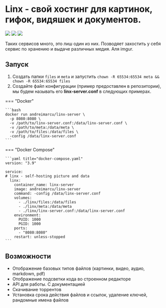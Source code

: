 # Linx - свой хостинг для картинок, гифок, видяшек и документов. 

[![](https://img.shields.io/docker/pulls/andreimarcu/linx-server?color=brightgreen)](https://hub.docker.com/r/andreimarcu/linx-server)
[![](https://img.shields.io/github/stars/andreimarcu/linx-server.svg?label=Stars&style=social)](https://github.com/andreimarcu/linx-server)
[![](https://img.shields.io/badge/Demo-purple)](https://put.icu/)

Таких сервисов много, это лиш один из них. Позводяет захостить у себя сервис по хранению и выдаче различных медия. Аля imgur.

## Запуск

1.  Создать папки `files` и `meta` и запустить `chown -R 65534:65534 meta && chown -R 65534:65534 files`
2.  Создайте файл конфигурации (пример предоставлен в репозитории), мы будем называть его **linx-server.conf** в следующих примерах.

=== "Docker"

    ```bash
    docker run andreimarcu/linx-server \
      -p 8080:8080 \
      -v /path/to/linx-server.conf:/data/linx-server.conf \
      -v /path/to/meta:/data/meta \
      -v /path/to/files:/data/files \
      -config /data/linx-server.conf
    ```

=== "Docker Compose"

    ```yaml title="docker-compose.yaml"
    version: "3.9"

    service:
    # linx - self-hosting picture and data
      linx:
        container_name: linx-server
        image: andreimarcu/linx-server
        command: -config /data/linx-server.conf
        volumes:
          - ./linx/files:/data/files
          - ./linx/meta:/data/meta
          - ./linx/linx-server.conf:/data/linx-server.conf
        environment:
          PUID: 1000
          PGID: 1000
        ports:
          - "8080:8080"
        restart: unless-stopped
    ```

## Возможности

-   Отображение базовых типов файлов (картинки, видео, аудио, markdown, pdf)
-   Отображение подсветки кода во строенном редакторе
-   API для работы. С документацией
-   Скачивание торрентов
-   Установка срока действия файлов и ссылок, удаление ключей, рандомные имена файлов
